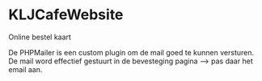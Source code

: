 # KLJCafeWebsite
Online bestel kaart

De PHPMailer is een custom plugin om de mail goed te kunnen versturen.
De mail word effectief gestuurt in de bevesteging pagina --> pas daar het email aan.
